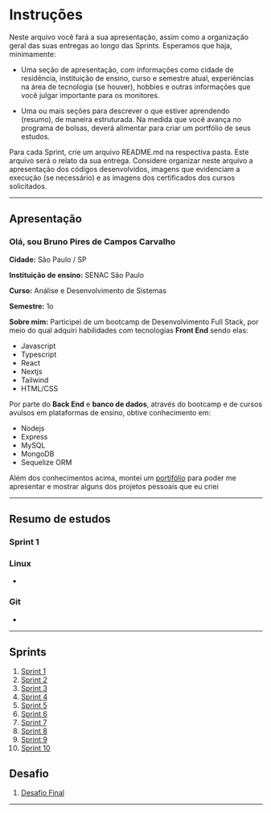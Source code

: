 # Instruções

Neste arquivo você fará a sua apresentação, assim como a organização geral das suas entregas ao longo das Sprints. Esperamos que haja, minimamente:

- Uma seção de apresentação, com informações como cidade de residência, instituição de ensino, curso e semestre atual, experiências na área de tecnologia (se houver), hobbies e outras informações que você julgar importante para os monitores.

- Uma ou mais seções para descrever o que estiver aprendendo (resumo), de maneira estruturada. Na medida que você avança no programa de bolsas, deverá alimentar para criar um portfólio de seus estudos.

Para cada Sprint, crie um arquivo README.md na respectiva pasta. Este arquivo será o relato da sua entrega. Considere organizar neste arquivo a apresentação dos códigos desenvolvidos, imagens que evidenciam a execução (se necessário) e as imagens dos certificados dos cursos solicitados.

---

## Apresentação

### Olá, sou Bruno Pires de Campos Carvalho

**Cidade:** São Paulo / SP

**Instituição de ensino:** SENAC São Paulo

**Curso:** Análise e Desenvolvimento de Sistemas

**Semestre:** 1o

**Sobre mim:** Participei de um bootcamp de Desenvolvimento Full Stack, por meio do qual adquiri habilidades com tecnologias **Front End** sendo elas:

- Javascript
- Typescript
- React
- Nextjs
- Tailwind
- HTML/CSS

Por parte do **Back End** e **banco de dados**, através do bootcamp e de cursos avulsos em plataformas de ensino, obtive conhecimento em:

- Nodejs
- Express
- MySQL
- MongoDB
- Sequelize ORM

Além dos conhecimentos acima, montei um [portifólio](https://portfolio-brunocampos.vercel.app/) para poder me apresentar e mostrar alguns dos projetos pessoais que eu criei

---

## Resumo de estudos

### **Sprint 1**

### Linux

-

### Git

-

---

## Sprints

1. [Sprint 1](Sprint%201/README.md)
2. [Sprint 2](Sprint%202/README.md)
3. [Sprint 3](Sprint%203/README.md)
4. [Sprint 4](Sprint%204/README.md)
5. [Sprint 5](Sprint%205/README.md)
6. [Sprint 6](Sprint%206/README.md)
7. [Sprint 7](Sprint%207/README.md)
8. [Sprint 8](Sprint%208/README.md)
9. [Sprint 9](Sprint%209/README.md)
10. [Sprint 10](Sprint%201/README.md)

## Desafio

1. [Desafio Final](Desafio/README.md)

---
